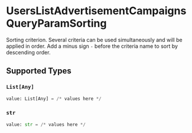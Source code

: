 # UsersListAdvertisementCampaignsQueryParamSorting

Sorting criterion. Several criteria can be used simultaneously and will be applied in order. Add a minus sign `-` before the criteria name to sort by descending order.


## Supported Types

### `List[Any]`

```python
value: List[Any] = /* values here */
```

### `str`

```python
value: str = /* values here */
```

